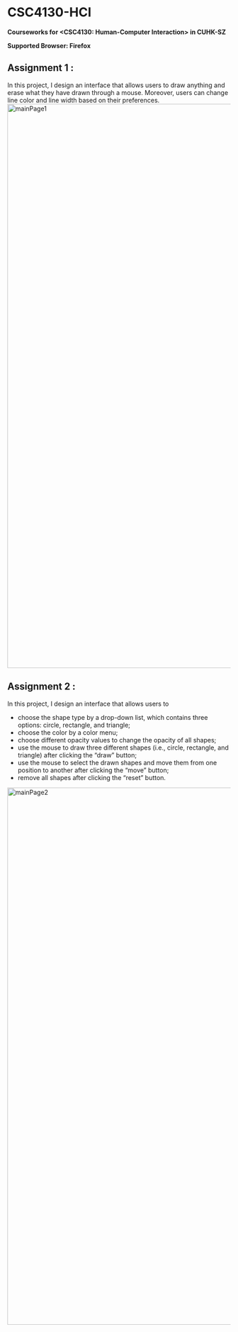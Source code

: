 # CSC4130-HCI

**Courseworks for <CSC4130: Human-Computer Interaction> in CUHK-SZ**


**Supported Browser: Firefox**


## Assignment 1 : 

In this project, I design an interface that allows users to draw anything and erase what they have drawn through a mouse. Moreover, users can change line color and line width based on their preferences.
<img width="1274" alt="mainPage1" src="https://user-images.githubusercontent.com/106254945/196858156-169e801a-0f6a-4740-94f8-66f52c0d1eaa.png">


## Assignment 2 : 

In this project, I design an interface that allows users to 
- choose the shape type by a drop-down list, which contains three options: circle, rectangle, and
triangle;
- choose the color by a color menu;
- choose different opacity values to change the opacity of all shapes;
- use the mouse to draw three different shapes (i.e., circle, rectangle, and triangle) after clicking the “draw” button;
- use the mouse to select the drawn shapes and move them from one position to another after clicking the “move” button;
- remove all shapes after clicking the “reset” button.
<img width="1213" alt="mainPage2" src="https://user-images.githubusercontent.com/106254945/196858470-14607322-4d92-43ca-9d42-c04dabaa87ce.png">


